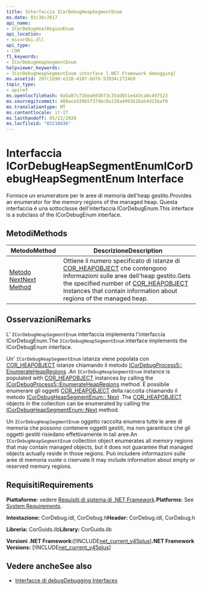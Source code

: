 ```yaml
---
title: Interfaccia ICorDebugHeapSegmentEnum
ms.date: 03/30/2017
api_name:
- ICorDebugHealRegionEnum
api_location:
- mscordbi.dll
api_type:
- COM
f1_keywords:
- ICorDebugHeapSegmentEnum
helpviewer_keywords:
- ICorDebugHeapSegmentEnum interface [.NET Framework debugging]
ms.assetid: 20fc1b9d-e228-4107-bd76-53934c1724b9
topic_type:
- apiref
ms.openlocfilehash: 0a5a87c71bea603073c35dd851e443ca8c497523
ms.sourcegitcommit: 488aced39b5f374bc0a139a4993616a54d15baf0
ms.translationtype: MT
ms.contentlocale: it-IT
ms.lasthandoff: 05/12/2020
ms.locfileid: "83210436"
---
```

# <a name="icordebugheapsegmentenum-interface"></a><span data-ttu-id="11540-102">Interfaccia ICorDebugHeapSegmentEnum</span><span class="sxs-lookup"><span data-stu-id="11540-102">ICorDebugHeapSegmentEnum Interface</span></span>
<span data-ttu-id="11540-103">Fornisce un enumeratore per le aree di memoria dell'heap gestito.</span><span class="sxs-lookup"><span data-stu-id="11540-103">Provides an enumerator for the memory regions of the managed heap.</span></span> <span data-ttu-id="11540-104">Questa interfaccia è una sottoclasse dell'interfaccia ICorDebugEnum.</span><span class="sxs-lookup"><span data-stu-id="11540-104">This interface is a subclass of the ICorDebugEnum interface.</span></span>  
  
## <a name="methods"></a><span data-ttu-id="11540-105">Metodi</span><span class="sxs-lookup"><span data-stu-id="11540-105">Methods</span></span>  
  
|<span data-ttu-id="11540-106">Metodo</span><span class="sxs-lookup"><span data-stu-id="11540-106">Method</span></span>|<span data-ttu-id="11540-107">Descrizione</span><span class="sxs-lookup"><span data-stu-id="11540-107">Description</span></span>|  
|------------|-----------------|  
|[<span data-ttu-id="11540-108">Metodo Next</span><span class="sxs-lookup"><span data-stu-id="11540-108">Next Method</span></span>](icordebugheapsegmentenum-next-method.md)|<span data-ttu-id="11540-109">Ottiene il numero specificato di istanze di [COR_HEAPOBJECT](cor-heapobject-structure.md) che contengono informazioni sulle aree dell'heap gestito.</span><span class="sxs-lookup"><span data-stu-id="11540-109">Gets the specified number of [COR_HEAPOBJECT](cor-heapobject-structure.md) instances that contain information about regions of the managed heap.</span></span>|  
  
## <a name="remarks"></a><span data-ttu-id="11540-110">Osservazioni</span><span class="sxs-lookup"><span data-stu-id="11540-110">Remarks</span></span>  
 <span data-ttu-id="11540-111">L' `ICorDebugHeapSegmentEnum` interfaccia implementa l'interfaccia ICorDebugEnum.</span><span class="sxs-lookup"><span data-stu-id="11540-111">The `ICorDebugHeapSegmentEnum` interface implements the ICorDebugEnum interface.</span></span>  
  
 <span data-ttu-id="11540-112">Un' `ICorDebugHeapSegmentEnum` istanza viene popolata con [COR_HEAPOBJECT](cor-heapobject-structure.md) istanze chiamando il metodo [ICorDebugProcess5:: EnumerateHeapRegions](icordebugprocess5-enumerateheapregions-method.md) .</span><span class="sxs-lookup"><span data-stu-id="11540-112">An `ICorDebugHeapSegmentEnum` instance is populated with [COR_HEAPOBJECT](cor-heapobject-structure.md) instances by calling the [ICorDebugProcess5::EnumerateHeapRegions](icordebugprocess5-enumerateheapregions-method.md) method.</span></span> <span data-ttu-id="11540-113">È possibile enumerare gli oggetti [COR_HEAPOBJECT](cor-heapobject-structure.md) della raccolta chiamando il metodo [ICorDebugHeapSegmentEnum:: Next](icordebugheapsegmentenum-next-method.md) .</span><span class="sxs-lookup"><span data-stu-id="11540-113">The [COR_HEAPOBJECT](cor-heapobject-structure.md) objects in the collection can be enumerated by calling the [ICorDebugHeapSegmentEnum::Next](icordebugheapsegmentenum-next-method.md) method.</span></span>  
  
 <span data-ttu-id="11540-114">Un `ICorDebugHeapSegmentEnum` oggetto raccolta enumera tutte le aree di memoria che possono contenere oggetti gestiti, ma non garantisce che gli oggetti gestiti risiedano effettivamente in tali aree.</span><span class="sxs-lookup"><span data-stu-id="11540-114">An `ICorDebugHeapSegmentEnum` collection object enumerates all memory regions that may contain managed objects, but it does not guarantee that managed objects actually reside in those regions.</span></span> <span data-ttu-id="11540-115">Può includere informazioni sulle aree di memoria vuote o riservate.</span><span class="sxs-lookup"><span data-stu-id="11540-115">It may include information about empty or reserved memory regions.</span></span>  
  
## <a name="requirements"></a><span data-ttu-id="11540-116">Requisiti</span><span class="sxs-lookup"><span data-stu-id="11540-116">Requirements</span></span>  
 <span data-ttu-id="11540-117">**Piattaforme:** vedere [Requisiti di sistema di .NET Framework](../../get-started/system-requirements.md).</span><span class="sxs-lookup"><span data-stu-id="11540-117">**Platforms:** See [System Requirements](../../get-started/system-requirements.md).</span></span>  
  
 <span data-ttu-id="11540-118">**Intestazione:** CorDebug.idl, CorDebug.h</span><span class="sxs-lookup"><span data-stu-id="11540-118">**Header:** CorDebug.idl, CorDebug.h</span></span>  
  
 <span data-ttu-id="11540-119">**Libreria:** CorGuids.lib</span><span class="sxs-lookup"><span data-stu-id="11540-119">**Library:** CorGuids.lib</span></span>  
  
 <span data-ttu-id="11540-120">**Versioni .NET Framework:**[!INCLUDE[net_current_v45plus](../../../../includes/net-current-v45plus-md.md)]</span><span class="sxs-lookup"><span data-stu-id="11540-120">**.NET Framework Versions:** [!INCLUDE[net_current_v45plus](../../../../includes/net-current-v45plus-md.md)]</span></span>  
  
## <a name="see-also"></a><span data-ttu-id="11540-121">Vedere anche</span><span class="sxs-lookup"><span data-stu-id="11540-121">See also</span></span>

- [<span data-ttu-id="11540-122">Interfacce di debug</span><span class="sxs-lookup"><span data-stu-id="11540-122">Debugging Interfaces</span></span>](debugging-interfaces.md)
